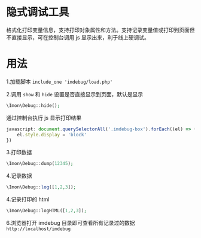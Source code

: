 # 隐式调试工具

格式化打印变量信息，支持打印对象属性和方法。支持记录变量值或打印到页面但不直接显示，可在控制台调用 js 显示出来，利于线上硬调试。

# 用法

1.加载脚本 `include_one 'imdebug/load.php'`

2.调用 `show` 和 `hide` 设置是否直接显示到页面，默认是显示

```php
\Imon\Debug::hide();
```

通过控制台执行 js 显示打印结果

```js
javascript: document.querySelectorAll('.imdebug-box').forEach((el) => {
    el.style.display = 'block'
})
```

3.打印数据

```php
\Imon\Debug::dump(12345);
```

4.记录数据

```php
\Imon\Debug::log([1,2,3]);
```

4.记录打印的 html

```php
\Imon\Debug::logHTML([1,2,3]);
```

6.浏览器打开 imdebug 目录即可查看所有记录过的数据 `http://localhost/imdebug`
